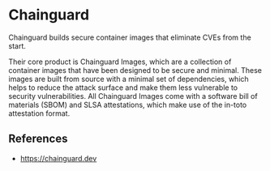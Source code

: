 # Chainguard

Chainguard builds secure container images that eliminate CVEs from the start.

Their core product is Chainguard Images, which are a collection of container
images that have been designed to be secure and minimal. These images are built
from source with a minimal set of dependencies, which helps to reduce the attack
surface and make them less vulnerable to security vulnerabilities. All
Chainguard Images come with a software bill of materials (SBOM) and SLSA
attestations, which make use of the in-toto attestation format.

## References

- <https://chainguard.dev>
